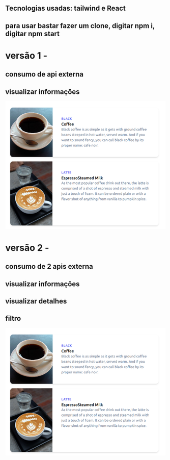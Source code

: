 ## Tecnologias usadas: tailwind e React
## para usar bastar fazer um clone, digitar npm i, digitar npm start


# versão 1 - 
## consumo de api externa
## visualizar informações

<img src="./img1.png"/>

# versão 2 - 
## consumo de 2 apis externa 
## visualizar informações
## visualizar detalhes
## filtro

<img src="./img1.png"/>
